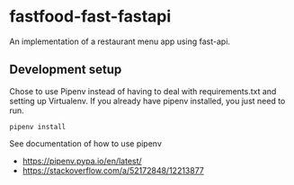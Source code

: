 # fastfood-fast-fastapi
An implementation of a restaurant menu app using fast-api.


## Development setup
Chose to use Pipenv instead of having to deal with requirements.txt and setting up Virtualenv. If you already have pipenv installed, you just need to run.
```
pipenv install
```
See documentation of how to use pipenv
- https://pipenv.pypa.io/en/latest/
- https://stackoverflow.com/a/52172848/12213877
